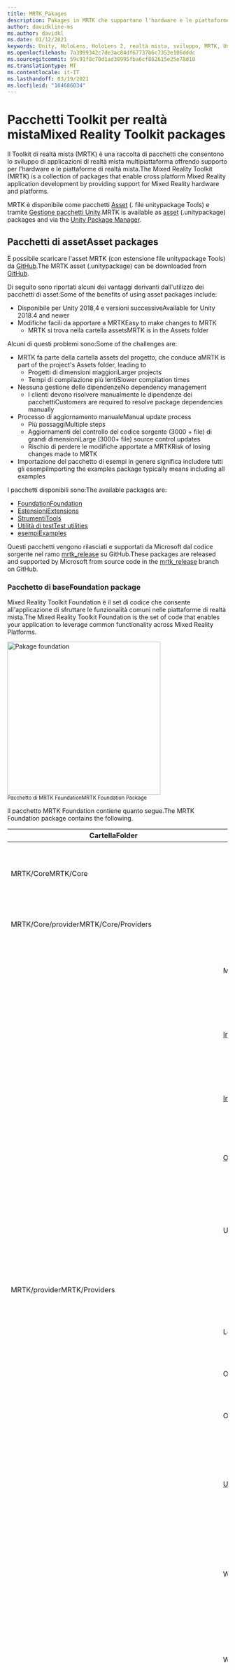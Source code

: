 ```yaml
---
title: MRTK_Pakages
description: Pakages in MRTK che supportano l'hardware e le piattaforme a realtà mista.
author: davidkline-ms
ms.author: davidkl
ms.date: 01/12/2021
keywords: Unity, HoloLens, HoloLens 2, realtà mista, sviluppo, MRTK, Unity pakage Manager,
ms.openlocfilehash: 7a3099342c7de3ac84df67737b6c7353e106dddc
ms.sourcegitcommit: 59c91f8c70d1ad30995fba6cf862615e25e78d10
ms.translationtype: MT
ms.contentlocale: it-IT
ms.lasthandoff: 03/19/2021
ms.locfileid: "104686034"
---
```

# <a name="mixed-reality-toolkit-packages"></a><span data-ttu-id="02d44-104">Pacchetti Toolkit per realtà mista</span><span class="sxs-lookup"><span data-stu-id="02d44-104">Mixed Reality Toolkit packages</span></span>

<span data-ttu-id="02d44-105">Il Toolkit di realtà mista (MRTK) è una raccolta di pacchetti che consentono lo sviluppo di applicazioni di realtà mista multipiattaforma offrendo supporto per l'hardware e le piattaforme di realtà mista.</span><span class="sxs-lookup"><span data-stu-id="02d44-105">The Mixed Reality Toolkit (MRTK) is a collection of packages that enable cross platform Mixed Reality application development by providing support for Mixed Reality hardware and platforms.</span></span>

<span data-ttu-id="02d44-106">MRTK è disponibile come pacchetti [Asset](#asset-packages) (. file unitypackage Tools) e tramite [Gestione pacchetti Unity](#unity-package-manager).</span><span class="sxs-lookup"><span data-stu-id="02d44-106">MRTK is available as [asset](#asset-packages) (.unitypackage) packages and via the [Unity Package Manager](#unity-package-manager).</span></span>

## <a name="asset-packages"></a><span data-ttu-id="02d44-107">Pacchetti di asset</span><span class="sxs-lookup"><span data-stu-id="02d44-107">Asset packages</span></span>

<span data-ttu-id="02d44-108">È possibile scaricare l'asset MRTK (con estensione file unitypackage Tools) da [GitHub](https://github.com/microsoft/MixedRealityToolkit-Unity/releases).</span><span class="sxs-lookup"><span data-stu-id="02d44-108">The MRTK asset (.unitypackage) can be downloaded from [GitHub](https://github.com/microsoft/MixedRealityToolkit-Unity/releases).</span></span>

<span data-ttu-id="02d44-109">Di seguito sono riportati alcuni dei vantaggi derivanti dall'utilizzo dei pacchetti di asset:</span><span class="sxs-lookup"><span data-stu-id="02d44-109">Some of the benefits of using asset packages include:</span></span>

- <span data-ttu-id="02d44-110">Disponibile per Unity 2018,4 e versioni successive</span><span class="sxs-lookup"><span data-stu-id="02d44-110">Available for Unity 2018.4 and newer</span></span>
- <span data-ttu-id="02d44-111">Modifiche facili da apportare a MRTK</span><span class="sxs-lookup"><span data-stu-id="02d44-111">Easy to make changes to MRTK</span></span>
  - <span data-ttu-id="02d44-112">MRTK si trova nella cartella assets</span><span class="sxs-lookup"><span data-stu-id="02d44-112">MRTK is in the Assets folder</span></span>

<span data-ttu-id="02d44-113">Alcuni di questi problemi sono:</span><span class="sxs-lookup"><span data-stu-id="02d44-113">Some of the challenges are:</span></span>

- <span data-ttu-id="02d44-114">MRTK fa parte della cartella assets del progetto, che conduce a</span><span class="sxs-lookup"><span data-stu-id="02d44-114">MRTK is part of the project's Assets folder, leading to</span></span>
  - <span data-ttu-id="02d44-115">Progetti di dimensioni maggiori</span><span class="sxs-lookup"><span data-stu-id="02d44-115">Larger projects</span></span>
  - <span data-ttu-id="02d44-116">Tempi di compilazione più lenti</span><span class="sxs-lookup"><span data-stu-id="02d44-116">Slower compilation times</span></span>
- <span data-ttu-id="02d44-117">Nessuna gestione delle dipendenze</span><span class="sxs-lookup"><span data-stu-id="02d44-117">No dependency management</span></span>
  - <span data-ttu-id="02d44-118">I clienti devono risolvere manualmente le dipendenze dei pacchetti</span><span class="sxs-lookup"><span data-stu-id="02d44-118">Customers are required to resolve package dependencies manually</span></span>
- <span data-ttu-id="02d44-119">Processo di aggiornamento manuale</span><span class="sxs-lookup"><span data-stu-id="02d44-119">Manual update process</span></span>
  - <span data-ttu-id="02d44-120">Più passaggi</span><span class="sxs-lookup"><span data-stu-id="02d44-120">Multiple steps</span></span>
  - <span data-ttu-id="02d44-121">Aggiornamenti del controllo del codice sorgente (3000 + file) di grandi dimensioni</span><span class="sxs-lookup"><span data-stu-id="02d44-121">Large (3000+ file) source control updates</span></span>
  - <span data-ttu-id="02d44-122">Rischio di perdere le modifiche apportate a MRTK</span><span class="sxs-lookup"><span data-stu-id="02d44-122">Risk of losing changes made to MRTK</span></span>
- <span data-ttu-id="02d44-123">Importazione del pacchetto di esempi in genere significa includere tutti gli esempi</span><span class="sxs-lookup"><span data-stu-id="02d44-123">Importing the examples package typically means including all examples</span></span>

<span data-ttu-id="02d44-124">I pacchetti disponibili sono:</span><span class="sxs-lookup"><span data-stu-id="02d44-124">The available packages are:</span></span>

- [<span data-ttu-id="02d44-125">Foundation</span><span class="sxs-lookup"><span data-stu-id="02d44-125">Foundation</span></span>](#foundation-package)
- [<span data-ttu-id="02d44-126">Estensioni</span><span class="sxs-lookup"><span data-stu-id="02d44-126">Extensions</span></span>](#extensions-package)
- [<span data-ttu-id="02d44-127">Strumenti</span><span class="sxs-lookup"><span data-stu-id="02d44-127">Tools</span></span>](#tools-package)
- [<span data-ttu-id="02d44-128">Utilità di test</span><span class="sxs-lookup"><span data-stu-id="02d44-128">Test utilities</span></span>](#test-utilities-package)
- [<span data-ttu-id="02d44-129">esempi</span><span class="sxs-lookup"><span data-stu-id="02d44-129">Examples</span></span>](#examples-package)

<span data-ttu-id="02d44-130">Questi pacchetti vengono rilasciati e supportati da Microsoft dal codice sorgente nel ramo [mrtk_release](https://github.com/Microsoft/MixedRealityToolkit-Unity/tree/mrtk_release) su GitHub.</span><span class="sxs-lookup"><span data-stu-id="02d44-130">These packages are released and supported by Microsoft from source code in the [mrtk_release](https://github.com/Microsoft/MixedRealityToolkit-Unity/tree/mrtk_release) branch on GitHub.</span></span>

### <a name="foundation-package"></a><span data-ttu-id="02d44-131">Pacchetto di base</span><span class="sxs-lookup"><span data-stu-id="02d44-131">Foundation package</span></span>

<span data-ttu-id="02d44-132">Mixed Reality Toolkit Foundation è il set di codice che consente all'applicazione di sfruttare le funzionalità comuni nelle piattaforme di realtà mista.</span><span class="sxs-lookup"><span data-stu-id="02d44-132">The Mixed Reality Toolkit Foundation is the set of code that enables your application to leverage common functionality across Mixed Reality Platforms.</span></span>

<img src="../features/images/input/MRTK_Package_Foundation.png" width="350px" alt="Pakage foundation" style="display:block;">  
<span data-ttu-id="02d44-133"><sup>Pacchetto di MRTK Foundation</sup></span><span class="sxs-lookup"><span data-stu-id="02d44-133"><sup>MRTK Foundation Package</sup></span></span>

<span data-ttu-id="02d44-134">Il pacchetto MRTK Foundation contiene quanto segue.</span><span class="sxs-lookup"><span data-stu-id="02d44-134">The MRTK Foundation package contains the following.</span></span>

| <span data-ttu-id="02d44-135">Cartella</span><span class="sxs-lookup"><span data-stu-id="02d44-135">Folder</span></span> | <span data-ttu-id="02d44-136">Componente</span><span class="sxs-lookup"><span data-stu-id="02d44-136">Component</span></span> | <span data-ttu-id="02d44-137">Descrizione</span><span class="sxs-lookup"><span data-stu-id="02d44-137">Description</span></span> |
| --- | --- | --- |
| <span data-ttu-id="02d44-138">MRTK/Core</span><span class="sxs-lookup"><span data-stu-id="02d44-138">MRTK/Core</span></span> | | <span data-ttu-id="02d44-139">Interfacce e definizioni di tipi, classi base e shader standard.</span><span class="sxs-lookup"><span data-stu-id="02d44-139">Interface and type definitions, base classes, standard shader.</span></span> |
| <span data-ttu-id="02d44-140">MRTK/Core/provider</span><span class="sxs-lookup"><span data-stu-id="02d44-140">MRTK/Core/Providers</span></span> | | <span data-ttu-id="02d44-141">Provider di dati indipendenti dalla piattaforma</span><span class="sxs-lookup"><span data-stu-id="02d44-141">Platform agnostic data providers</span></span> |
| | <span data-ttu-id="02d44-142">Mani</span><span class="sxs-lookup"><span data-stu-id="02d44-142">Hands</span></span> | <span data-ttu-id="02d44-143">Supporto della classe di base e servizi per il rilevamento manuale.</span><span class="sxs-lookup"><span data-stu-id="02d44-143">Base class support and services for hand tracking.</span></span> |
| | [<span data-ttu-id="02d44-144">InputAnimation</span><span class="sxs-lookup"><span data-stu-id="02d44-144">InputAnimation</span></span>](../features/input-simulation/input-animation-recording.md) | <span data-ttu-id="02d44-145">Supporto per la registrazione dei dati di rilevamento della mano e del movimento Head.</span><span class="sxs-lookup"><span data-stu-id="02d44-145">Support for recording head movement and hand tracking data.</span></span> |
| | [<span data-ttu-id="02d44-146">InputSimulation</span><span class="sxs-lookup"><span data-stu-id="02d44-146">InputSimulation</span></span>](../features/input-simulation/input-simulation-service.md) | <span data-ttu-id="02d44-147">Supporto per la simulazione in-editor di input mano e occhio.</span><span class="sxs-lookup"><span data-stu-id="02d44-147">Support for in-editor simulation of hand and eye input.</span></span> |
| | [<span data-ttu-id="02d44-148">ObjectMeshObserver</span><span class="sxs-lookup"><span data-stu-id="02d44-148">ObjectMeshObserver</span></span>](../features/spatial-awareness/spatial-object-mesh-observer.md) | <span data-ttu-id="02d44-149">Osservatore di consapevolezza spaziale che usa un modello 3D come dati.</span><span class="sxs-lookup"><span data-stu-id="02d44-149">Spatial awareness observer using a 3D model as the data.</span></span> |
| | <span data-ttu-id="02d44-150">UnityInput</span><span class="sxs-lookup"><span data-stu-id="02d44-150">UnityInput</span></span> | <span data-ttu-id="02d44-151">Dispositivi di input comuni (joystick, mouse e così via) implementati tramite l'API di input di Unity.</span><span class="sxs-lookup"><span data-stu-id="02d44-151">Common input devices (joystick, mouse, etc.) implemented via Unity's input API.</span></span> |
| <span data-ttu-id="02d44-152">MRTK/provider</span><span class="sxs-lookup"><span data-stu-id="02d44-152">MRTK/Providers</span></span> | | <span data-ttu-id="02d44-153">Provider di dati specifici della piattaforma</span><span class="sxs-lookup"><span data-stu-id="02d44-153">Platform specific data providers</span></span> |
| | <span data-ttu-id="02d44-154">LeapMotion</span><span class="sxs-lookup"><span data-stu-id="02d44-154">LeapMotion</span></span> | <span data-ttu-id="02d44-155">Supporto per UltraLeap Leap Motion controller.</span><span class="sxs-lookup"><span data-stu-id="02d44-155">Support for the UltraLeap Leap Motion controller.</span></span> |
| | <span data-ttu-id="02d44-156">OpenVR</span><span class="sxs-lookup"><span data-stu-id="02d44-156">OpenVR</span></span> | <span data-ttu-id="02d44-157">Supporto per i dispositivi OpenVR.</span><span class="sxs-lookup"><span data-stu-id="02d44-157">Support for OpenVR devices.</span></span> |
| | <span data-ttu-id="02d44-158">Oculus</span><span class="sxs-lookup"><span data-stu-id="02d44-158">Oculus</span></span> | <span data-ttu-id="02d44-159">Supporto per dispositivi Oculus, ad esempio la ricerca.</span><span class="sxs-lookup"><span data-stu-id="02d44-159">Support for Oculus devices, such as the Quest.</span></span> |
| | [<span data-ttu-id="02d44-160">Unity</span><span class="sxs-lookup"><span data-stu-id="02d44-160">UnityAR</span></span>](../features/camera-system/unity-ar-camera-settings.md) | <span data-ttu-id="02d44-161">Sperimentale Provider di impostazioni della fotocamera che consente l'uso di MRTK con i dispositivi mobili AR.</span><span class="sxs-lookup"><span data-stu-id="02d44-161">(Experimental) Camera settings provider enabling MRTK use with mobile AR devices.</span></span> |
| | <span data-ttu-id="02d44-162">WindowsMixedReality</span><span class="sxs-lookup"><span data-stu-id="02d44-162">WindowsMixedReality</span></span> | <span data-ttu-id="02d44-163">Supporto per i dispositivi di realtà mista di Windows, tra cui Microsoft HoloLens e gli auricolari immersivi.</span><span class="sxs-lookup"><span data-stu-id="02d44-163">Support for Windows Mixed Reality devices, including Microsoft HoloLens and immersive headsets.</span></span> |
| | <span data-ttu-id="02d44-164">Windows</span><span class="sxs-lookup"><span data-stu-id="02d44-164">Windows</span></span> | <span data-ttu-id="02d44-165">Supporto per le API specifiche di Microsoft Windows, ad esempio la voce e la dettatura.</span><span class="sxs-lookup"><span data-stu-id="02d44-165">Support for Microsoft Windows specific APIs, for example speech and dictation.</span></span> |
| | <span data-ttu-id="02d44-166">SDK XR</span><span class="sxs-lookup"><span data-stu-id="02d44-166">XR SDK</span></span> | <span data-ttu-id="02d44-167">Sperimentale Supporto per [il nuovo Framework XR di Unity](https://blogs.unity3d.com/2020/01/24/unity-xr-platform-updates/) in unity 2019,3 e versioni successive.</span><span class="sxs-lookup"><span data-stu-id="02d44-167">(Experimental) Support for [Unity's new XR framework](https://blogs.unity3d.com/2020/01/24/unity-xr-platform-updates/) in Unity 2019.3 and newer.</span></span> |
| <span data-ttu-id="02d44-168">MRTK/SDK</span><span class="sxs-lookup"><span data-stu-id="02d44-168">MRTK/SDK</span></span> | | |
| | <span data-ttu-id="02d44-169">Sperimentale</span><span class="sxs-lookup"><span data-stu-id="02d44-169">Experimental</span></span> | <span data-ttu-id="02d44-170">Funzionalità sperimentali, tra cui shader, controlli dell'interfaccia utente e singoli gestori di sistema.</span><span class="sxs-lookup"><span data-stu-id="02d44-170">Experimental features, including shaders, user interface controls and individual system managers.</span></span> |
| | <span data-ttu-id="02d44-171">Funzionalità</span><span class="sxs-lookup"><span data-stu-id="02d44-171">Features</span></span> | <span data-ttu-id="02d44-172">Funzionalità basata sul pacchetto di base.</span><span class="sxs-lookup"><span data-stu-id="02d44-172">Functionality that builds upon the Foundation package.</span></span> |
| | <span data-ttu-id="02d44-173">Profiles</span><span class="sxs-lookup"><span data-stu-id="02d44-173">Profiles</span></span> | <span data-ttu-id="02d44-174">Profili predefiniti per i sistemi e i servizi Microsoft Mixed Reality Toolkit.</span><span class="sxs-lookup"><span data-stu-id="02d44-174">Default profiles for the Microsoft Mixed Reality Toolkit systems and services.</span></span> |
| | <span data-ttu-id="02d44-175">StandardAssets</span><span class="sxs-lookup"><span data-stu-id="02d44-175">StandardAssets</span></span> | <span data-ttu-id="02d44-176">Asset comuni; modelli, trame, materiali e così via</span><span class="sxs-lookup"><span data-stu-id="02d44-176">Common assets; models, textures, materials, etc.</span></span> |
| <span data-ttu-id="02d44-177">MRTK/SceneSystemResources</span><span class="sxs-lookup"><span data-stu-id="02d44-177">MRTK/SceneSystemResources</span></span> | | <span data-ttu-id="02d44-178">Asset e risorse usati dal sistema di scena</span><span class="sxs-lookup"><span data-stu-id="02d44-178">Assets and resources used by the Scene System</span></span> |
| <span data-ttu-id="02d44-179">MRTK/servizi</span><span class="sxs-lookup"><span data-stu-id="02d44-179">MRTK/Services</span></span> | | |
| | [<span data-ttu-id="02d44-180">BoundarySystem</span><span class="sxs-lookup"><span data-stu-id="02d44-180">BoundarySystem</span></span>](../features/boundary/boundary-system-getting-started.md) | <span data-ttu-id="02d44-181">Sistema che implementa il supporto per i confini VR.</span><span class="sxs-lookup"><span data-stu-id="02d44-181">System implementing VR boundary support.</span></span> |
| | [<span data-ttu-id="02d44-182">CameraSystem</span><span class="sxs-lookup"><span data-stu-id="02d44-182">CameraSystem</span></span>](../features/camera-system/camera-system-overview.md) | <span data-ttu-id="02d44-183">Sistema che implementa la configurazione della fotocamera e la gestione.</span><span class="sxs-lookup"><span data-stu-id="02d44-183">System implementing camera configuration and management.</span></span> |
| | [<span data-ttu-id="02d44-184">DiagnosticsSystem</span><span class="sxs-lookup"><span data-stu-id="02d44-184">DiagnosticsSystem</span></span>](../features/diagnostics/diagnostics-system-getting-started.md) | <span data-ttu-id="02d44-185">Implementazione del sistema in Application Diagnostics, ad esempio un Profiler Visual.</span><span class="sxs-lookup"><span data-stu-id="02d44-185">System implementing in application diagnostics, for example a visual profiler.</span></span> |
| | [<span data-ttu-id="02d44-186">InputSystem</span><span class="sxs-lookup"><span data-stu-id="02d44-186">InputSystem</span></span>](../features/input/overview.md) | <span data-ttu-id="02d44-187">Sistema che fornisce supporto per l'accesso e la gestione dell'input dell'utente.</span><span class="sxs-lookup"><span data-stu-id="02d44-187">System providing support for accessing and handling user input.</span></span> |
| | [<span data-ttu-id="02d44-188">SceneSystem</span><span class="sxs-lookup"><span data-stu-id="02d44-188">SceneSystem</span></span>](../features/scene-system/scene-system-getting-started.md) | <span data-ttu-id="02d44-189">Sistema che fornisce supporto per le applicazioni multiscena.</span><span class="sxs-lookup"><span data-stu-id="02d44-189">System providing multi-scene application support.</span></span> |
| | [<span data-ttu-id="02d44-190">SpatialAwarenessSystem</span><span class="sxs-lookup"><span data-stu-id="02d44-190">SpatialAwarenessSystem</span></span>](../features/spatial-awareness/spatial-awareness-getting-started.md) | <span data-ttu-id="02d44-191">Sistema che fornisce supporto per la consapevolezza dell'ambiente dell'utente.</span><span class="sxs-lookup"><span data-stu-id="02d44-191">System providing support for awareness of the user's environment.</span></span> |
| | [<span data-ttu-id="02d44-192">TeleportSystem</span><span class="sxs-lookup"><span data-stu-id="02d44-192">TeleportSystem</span></span>](../features/teleport-system/teleport-system.md) | <span data-ttu-id="02d44-193">Sistema che fornisce il supporto per il Teleporting (spostandosi sull'esperienza nei salti).</span><span class="sxs-lookup"><span data-stu-id="02d44-193">System providing support for teleporting (moving about the experience in jumps).</span></span> |
| <span data-ttu-id="02d44-194">MRTK/StandardAssets</span><span class="sxs-lookup"><span data-stu-id="02d44-194">MRTK/StandardAssets</span></span> | | <span data-ttu-id="02d44-195">Shader standard MRTK, materiali di base e altre risorse standard per esperienze di realtà miste</span><span class="sxs-lookup"><span data-stu-id="02d44-195">MRTK Standard shader, basic materials and other standard assets for mixed reality experiences</span></span> |

### <a name="extensions-package"></a><span data-ttu-id="02d44-196">Pacchetto di estensioni</span><span class="sxs-lookup"><span data-stu-id="02d44-196">Extensions package</span></span>

<span data-ttu-id="02d44-197">Il pacchetto facoltativo Microsoft. MixedRealityToolkit. Unity. Extensions include servizi aggiuntivi che estendono le funzionalità di Microsoft Mixed Reality Toolkit.</span><span class="sxs-lookup"><span data-stu-id="02d44-197">The optional Microsoft.MixedRealityToolkit.Unity.Extensions package includes additional services that extend the functionality of the Microsoft Mixed Reality Toolkit.</span></span>

> [!NOTE]
> <span data-ttu-id="02d44-198">Il pacchetto Extensions richiede Microsoft. MixedRealityToolkit. Unity. Foundation.</span><span class="sxs-lookup"><span data-stu-id="02d44-198">The extensions package requires Microsoft.MixedRealityToolkit.Unity.Foundation.</span></span>

| <span data-ttu-id="02d44-199">Cartella</span><span class="sxs-lookup"><span data-stu-id="02d44-199">Folder</span></span> | <span data-ttu-id="02d44-200">Componente</span><span class="sxs-lookup"><span data-stu-id="02d44-200">Component</span></span> | <span data-ttu-id="02d44-201">Descrizione</span><span class="sxs-lookup"><span data-stu-id="02d44-201">Description</span></span> |
| --- | --- | --- |
| <span data-ttu-id="02d44-202">MRTK/estensioni</span><span class="sxs-lookup"><span data-stu-id="02d44-202">MRTK/Extensions</span></span> | |
| | [<span data-ttu-id="02d44-203">HandPhysicsService</span><span class="sxs-lookup"><span data-stu-id="02d44-203">HandPhysicsService</span></span>](../features/extensions/hand-physics-service.md) | <span data-ttu-id="02d44-204">Servizio che aggiunge il supporto per la fisica a mani articolate.</span><span class="sxs-lookup"><span data-stu-id="02d44-204">Service that adds physics support to articulated hands.</span></span> |
| | <span data-ttu-id="02d44-205">LostTrackingService</span><span class="sxs-lookup"><span data-stu-id="02d44-205">LostTrackingService</span></span> | <span data-ttu-id="02d44-206">Servizio che semplifica la gestione delle perdite di rilevamento nei dispositivi Microsoft HoloLens.</span><span class="sxs-lookup"><span data-stu-id="02d44-206">Service that simplifies handling of tracking loss on Microsoft HoloLens devices.</span></span> |
| | [<span data-ttu-id="02d44-207">SceneTransitionService</span><span class="sxs-lookup"><span data-stu-id="02d44-207">SceneTransitionService</span></span>](../features/extensions/scene-transition-service.md) | <span data-ttu-id="02d44-208">Servizio che semplifica l'aggiunta di transizioni di scene uniformi.</span><span class="sxs-lookup"><span data-stu-id="02d44-208">Service that simplifies adding smooth scene transitions.</span></span> |

### <a name="tools-package"></a><span data-ttu-id="02d44-209">Pacchetto strumenti</span><span class="sxs-lookup"><span data-stu-id="02d44-209">Tools package</span></span>

<span data-ttu-id="02d44-210">Il pacchetto facoltativo Microsoft. MixedRealityToolkit. Unity. Tools include strumenti utili che migliorano l'esperienza di sviluppo di realtà mista usando Microsoft Mixed Reality Toolkit.</span><span class="sxs-lookup"><span data-stu-id="02d44-210">The optional Microsoft.MixedRealityToolkit.Unity.Tools package includes helpful tools that enhance the mixed reality development experience using the Microsoft Mixed Reality Toolkit.</span></span>
<span data-ttu-id="02d44-211">Questi strumenti si trovano nel menu **utilità di reality Toolkit > Utilities** nell'editor di Unity.</span><span class="sxs-lookup"><span data-stu-id="02d44-211">These tools are located in the **Mixed Reality Toolkit > Utilities** menu in the Unity Editor.</span></span>

> [!NOTE]
> <span data-ttu-id="02d44-212">Il pacchetto di strumenti richiede Microsoft. MixedRealityToolkit. Unity. Foundation.</span><span class="sxs-lookup"><span data-stu-id="02d44-212">The tools package requires Microsoft.MixedRealityToolkit.Unity.Foundation.</span></span>

| <span data-ttu-id="02d44-213">Cartella</span><span class="sxs-lookup"><span data-stu-id="02d44-213">Folder</span></span> | <span data-ttu-id="02d44-214">Componente</span><span class="sxs-lookup"><span data-stu-id="02d44-214">Component</span></span> | <span data-ttu-id="02d44-215">Descrizione</span><span class="sxs-lookup"><span data-stu-id="02d44-215">Description</span></span> |
| --- | --- | --- |
| <span data-ttu-id="02d44-216">MRTK/strumenti</span><span class="sxs-lookup"><span data-stu-id="02d44-216">MRTK/Tools</span></span> | |
| | <span data-ttu-id="02d44-217">BuildWindow</span><span class="sxs-lookup"><span data-stu-id="02d44-217">BuildWindow</span></span> | <span data-ttu-id="02d44-218">Strumento che consente di semplificare il processo di compilazione e distribuzione di applicazioni UWP.</span><span class="sxs-lookup"><span data-stu-id="02d44-218">Tool that helps simplify the process of building and deploying UWP applications.</span></span> |
| | [<span data-ttu-id="02d44-219">DependencyWindow</span><span class="sxs-lookup"><span data-stu-id="02d44-219">DependencyWindow</span></span>](../features/tools/dependency-window.md) | <span data-ttu-id="02d44-220">Strumento che consente di creare un grafico delle dipendenze di asset in un progetto.</span><span class="sxs-lookup"><span data-stu-id="02d44-220">Tool that creates a dependency graph of assets in a project.</span></span> |
| | [<span data-ttu-id="02d44-221">ExtensionServiceCreator</span><span class="sxs-lookup"><span data-stu-id="02d44-221">ExtensionServiceCreator</span></span>](../features/tools/extension-service-creation-wizard.md) | <span data-ttu-id="02d44-222">Procedura guidata per semplificare la creazione di servizi di estensione.</span><span class="sxs-lookup"><span data-stu-id="02d44-222">Wizard to assist in creating extension services.</span></span> |
| | [<span data-ttu-id="02d44-223">MigrationWindow</span><span class="sxs-lookup"><span data-stu-id="02d44-223">MigrationWindow</span></span>](../features/tools/migration-window.md) | <span data-ttu-id="02d44-224">Strumento che facilita l'aggiornamento del codice che usa componenti MRTK deprecati.</span><span class="sxs-lookup"><span data-stu-id="02d44-224">Tool that assists in updating code that uses deprecated MRTK components.</span></span>  |
| | [<span data-ttu-id="02d44-225">OptimizeWindow</span><span class="sxs-lookup"><span data-stu-id="02d44-225">OptimizeWindow</span></span>](../features/tools/optimize-window.md) | <span data-ttu-id="02d44-226">Utilità che consente di automatizzare la configurazione di un progetto di realtà mista per ottenere prestazioni ottimali in Unity.</span><span class="sxs-lookup"><span data-stu-id="02d44-226">Utility to help automate configuring a mixed reality project for the best performance in Unity.</span></span> |
| | <span data-ttu-id="02d44-227">ReserializeAssetsUtility</span><span class="sxs-lookup"><span data-stu-id="02d44-227">ReserializeAssetsUtility</span></span> | <span data-ttu-id="02d44-228">Fornisce supporto per la riserializzazione di file Unity specifici.</span><span class="sxs-lookup"><span data-stu-id="02d44-228">Provides support for reserializing specific Unity files.</span></span> |
| | [<span data-ttu-id="02d44-229">RuntimeTools/strumenti/ControllerMappingTool</span><span class="sxs-lookup"><span data-stu-id="02d44-229">RuntimeTools/Tools/ControllerMappingTool</span></span>](../features/tools/controller-mapping-tool.md) | <span data-ttu-id="02d44-230">Utilità che consente agli sviluppatori di determinare rapidamente i mapping di Unity per i controller hardware.</span><span class="sxs-lookup"><span data-stu-id="02d44-230">Utility enabling developers to quickly determine Unity mappings for hardware controllers.</span></span> |
| | <span data-ttu-id="02d44-231">ScreenshotUtility</span><span class="sxs-lookup"><span data-stu-id="02d44-231">ScreenshotUtility</span></span> | <span data-ttu-id="02d44-232">Abilita l'acquisizione delle immagini dell'applicazione nell'editor di Unity.</span><span class="sxs-lookup"><span data-stu-id="02d44-232">Enables capturing application images in the Unity editor.</span></span> |
| | <span data-ttu-id="02d44-233">TextureCombinerWindow</span><span class="sxs-lookup"><span data-stu-id="02d44-233">TextureCombinerWindow</span></span> | <span data-ttu-id="02d44-234">Utilità per combinare trame grafiche.</span><span class="sxs-lookup"><span data-stu-id="02d44-234">Utility to combine graphics textures.</span></span> |
| | [<span data-ttu-id="02d44-235">Casella degli strumenti</span><span class="sxs-lookup"><span data-stu-id="02d44-235">Toolbox</span></span>](../features/ux-building-blocks/toolbox.md) | <span data-ttu-id="02d44-236">Interfaccia utente che semplifica l'individuazione e l'utilizzo dei componenti UX MRTK.</span><span class="sxs-lookup"><span data-stu-id="02d44-236">UI that makes it easy to discover and use MRTK UX components.</span></span> |

### <a name="test-utilities-package"></a><span data-ttu-id="02d44-237">Pacchetto di utilità di test</span><span class="sxs-lookup"><span data-stu-id="02d44-237">Test utilities package</span></span>

<span data-ttu-id="02d44-238">Il pacchetto Microsoft. MixedRealityToolkit. TestUtilities facoltativo è una raccolta di script helper che consentono agli sviluppatori di [creare facilmente test in modalità di riproduzione](../contributing/unit-tests.md#play-mode-tests).</span><span class="sxs-lookup"><span data-stu-id="02d44-238">The optional Microsoft.MixedRealityToolkit.TestUtilities package is a collection of helper scripts that enable developers to easily [create play mode tests](../contributing/unit-tests.md#play-mode-tests).</span></span> <span data-ttu-id="02d44-239">Queste utilità sono particolarmente utili per gli sviluppatori che creano componenti MRTK.</span><span class="sxs-lookup"><span data-stu-id="02d44-239">These utilities are especially useful for developers creating MRTK components.</span></span>

| <span data-ttu-id="02d44-240">Cartella</span><span class="sxs-lookup"><span data-stu-id="02d44-240">Folder</span></span> | <span data-ttu-id="02d44-241">Componente</span><span class="sxs-lookup"><span data-stu-id="02d44-241">Component</span></span> | <span data-ttu-id="02d44-242">Descrizione</span><span class="sxs-lookup"><span data-stu-id="02d44-242">Description</span></span> |
| --- | --- | --- |
| <span data-ttu-id="02d44-243">MRTK/test</span><span class="sxs-lookup"><span data-stu-id="02d44-243">MRTK/Tests</span></span> | |
| | <span data-ttu-id="02d44-244">TestUtilities</span><span class="sxs-lookup"><span data-stu-id="02d44-244">TestUtilities</span></span> | <span data-ttu-id="02d44-245">Metodi per semplificare la creazione di test in modalità di riproduzione, incluse le utilità di simulazione manuale.</span><span class="sxs-lookup"><span data-stu-id="02d44-245">Methods to simplify creation of play mode tests, including hand simulation utilities.</span></span> |

### <a name="examples-package"></a><span data-ttu-id="02d44-246">Pacchetto di esempi</span><span class="sxs-lookup"><span data-stu-id="02d44-246">Examples package</span></span>

<span data-ttu-id="02d44-247">Il pacchetto degli esempi contiene demo, script di esempio e scene di esempio che esercitano le funzionalità del pacchetto di base.</span><span class="sxs-lookup"><span data-stu-id="02d44-247">The examples package contains demos, sample scripts, and sample scenes that exercise functionality in the foundation package.</span></span> <span data-ttu-id="02d44-248">Questo pacchetto contiene la [scena HandInteractionExample](../features/example-scenes/hand-interaction-examples.md) (illustrata di seguito) che contiene oggetti di esempio che rispondono a diversi tipi di input della mano (articolati e non articolati).</span><span class="sxs-lookup"><span data-stu-id="02d44-248">This package contains the [HandInteractionExample scene](../features/example-scenes/hand-interaction-examples.md) (pictured below) which contains sample objects that respond to various types of hand input (articulated and non-articulated).</span></span>

![Scena HandInteractionExample](../features/images/MRTK_Examples.png)

<span data-ttu-id="02d44-250">Questo pacchetto contiene anche le demo di rilevamento degli occhi, [documentate qui](../features/eye-tracking/eye-tracking-examples-overview.md)</span><span class="sxs-lookup"><span data-stu-id="02d44-250">This package also contains eye tracking demos, which are [documented here](../features/eye-tracking/eye-tracking-examples-overview.md)</span></span>

<span data-ttu-id="02d44-251">Più in generale, tutte le nuove funzionalità di MRTK devono contenere un esempio corrispondente nel pacchetto degli esempi, approssimativamente seguendo la stessa struttura di cartelle e la stessa posizione.</span><span class="sxs-lookup"><span data-stu-id="02d44-251">More generally, any new feature in the MRTK should contain a corresponding example in the examples package, roughly following the same folder structure and location.</span></span>

> [!NOTE]
> <span data-ttu-id="02d44-252">Il pacchetto degli esempi richiede Microsoft. MixedRealityToolkit. Unity. Foundation.</span><span class="sxs-lookup"><span data-stu-id="02d44-252">The examples package requires Microsoft.MixedRealityToolkit.Unity.Foundation.</span></span>

| <span data-ttu-id="02d44-253">Cartella</span><span class="sxs-lookup"><span data-stu-id="02d44-253">Folder</span></span> | <span data-ttu-id="02d44-254">Componente</span><span class="sxs-lookup"><span data-stu-id="02d44-254">Component</span></span> | <span data-ttu-id="02d44-255">Descrizione</span><span class="sxs-lookup"><span data-stu-id="02d44-255">Description</span></span> |
| --- | --- | --- |
| <span data-ttu-id="02d44-256">MRTK/esempi</span><span class="sxs-lookup"><span data-stu-id="02d44-256">MRTK/Examples</span></span> | | |
| | <span data-ttu-id="02d44-257">Demo</span><span class="sxs-lookup"><span data-stu-id="02d44-257">Demos</span></span> | <span data-ttu-id="02d44-258">Scene semplici che illustrano una o due funzionalità correlate.</span><span class="sxs-lookup"><span data-stu-id="02d44-258">Simple scenes illustrating one or two related features.</span></span> |
| | <span data-ttu-id="02d44-259">Sperimentale</span><span class="sxs-lookup"><span data-stu-id="02d44-259">Experimental</span></span> | <span data-ttu-id="02d44-260">Scene demo che illustrano le funzionalità sperimentali.</span><span class="sxs-lookup"><span data-stu-id="02d44-260">Demo scenes illustrating experimental features.</span></span> |
| | <span data-ttu-id="02d44-261">StandardAssets</span><span class="sxs-lookup"><span data-stu-id="02d44-261">StandardAssets</span></span> | <span data-ttu-id="02d44-262">Risorse comuni condivise da più scene demo.</span><span class="sxs-lookup"><span data-stu-id="02d44-262">Common assets shared by multiple demo scenes.</span></span> |

## <a name="unity-package-manager"></a><span data-ttu-id="02d44-263">Gestione pacchetti Unity</span><span class="sxs-lookup"><span data-stu-id="02d44-263">Unity Package Manager</span></span>

<span data-ttu-id="02d44-264">Per le esperienze create usando Unity 2019,4 e versioni successive, MRTK è disponibile tramite [Gestione pacchetti Unity](https://docs.unity3d.com/Manual/Packages.html).</span><span class="sxs-lookup"><span data-stu-id="02d44-264">For experiences being created using Unity 2019.4 and newer, the MRTK is available via the [Unity Package Manager](https://docs.unity3d.com/Manual/Packages.html).</span></span>

<span data-ttu-id="02d44-265">Di seguito sono riportati alcuni dei vantaggi derivanti dall'utilizzo dei pacchetti di asset:</span><span class="sxs-lookup"><span data-stu-id="02d44-265">Some of the benefits of using asset packages include:</span></span>

- <span data-ttu-id="02d44-266">Progetti più piccoli</span><span class="sxs-lookup"><span data-stu-id="02d44-266">Smaller projects</span></span>
  - <span data-ttu-id="02d44-267">Soluzioni di Visual Studio più pulite</span><span class="sxs-lookup"><span data-stu-id="02d44-267">Cleaner Visual Studio solutions</span></span>
  - <span data-ttu-id="02d44-268">Un numero inferiore di file da archiviare (MRTK è un riferimento semplice nel `Packages/manifest.json` file)</span><span class="sxs-lookup"><span data-stu-id="02d44-268">Fewer files to check in (MRTK is a simple reference in the `Packages/manifest.json` file)</span></span>
- <span data-ttu-id="02d44-269">Compilazione più veloce</span><span class="sxs-lookup"><span data-stu-id="02d44-269">Faster compilation</span></span>
  - <span data-ttu-id="02d44-270">Unity non è necessario ricompilare MRTK durante la compilazione</span><span class="sxs-lookup"><span data-stu-id="02d44-270">Unity does not need to recompile MRTK during building</span></span>
- <span data-ttu-id="02d44-271">Risoluzione delle dipendenze</span><span class="sxs-lookup"><span data-stu-id="02d44-271">Dependency resolution</span></span>
  - <span data-ttu-id="02d44-272">I pacchetti MRTK richiesti vengono installati automaticamente quando si specificano i pacchetti con dipendenze</span><span class="sxs-lookup"><span data-stu-id="02d44-272">Required MRTK packages are automatically installed when specifying packages with dependencies</span></span>
- <span data-ttu-id="02d44-273">Facile aggiornamento alle nuove versioni di MRTK</span><span class="sxs-lookup"><span data-stu-id="02d44-273">Easy update to new MRTK versions</span></span>
  - <span data-ttu-id="02d44-274">Modificare la versione nel `Packages/manifest.json` file</span><span class="sxs-lookup"><span data-stu-id="02d44-274">Change the version in the `Packages/manifest.json` file</span></span>

<span data-ttu-id="02d44-275">Alcuni di questi problemi sono:</span><span class="sxs-lookup"><span data-stu-id="02d44-275">Some of the challenges are:</span></span>

- <span data-ttu-id="02d44-276">MRTK non è modificabile</span><span class="sxs-lookup"><span data-stu-id="02d44-276">MRTK is immutable</span></span>
  - <span data-ttu-id="02d44-277">Non è possibile apportare modifiche senza che vengano rimosse durante la risoluzione del pacchetto</span><span class="sxs-lookup"><span data-stu-id="02d44-277">Cannot make changes without them being removed during package resolution</span></span>
- <span data-ttu-id="02d44-278">MRTK non supporta i pacchetti UPM con Unity 2018,4</span><span class="sxs-lookup"><span data-stu-id="02d44-278">MRTK does not support UPM packages with Unity 2018.4</span></span>

### <a name="foundation-package"></a><span data-ttu-id="02d44-279">Pacchetto di base</span><span class="sxs-lookup"><span data-stu-id="02d44-279">Foundation package</span></span>

<span data-ttu-id="02d44-280">Il pacchetto di base ( `com.microsoft.mixedreality.toolkit.foundation` ) costituisce la base del Toolkit di realtà mista.</span><span class="sxs-lookup"><span data-stu-id="02d44-280">The foundation package (`com.microsoft.mixedreality.toolkit.foundation`) forms the basis of the Mixed Reality Toolkit.</span></span>

| <span data-ttu-id="02d44-281">Cartella</span><span class="sxs-lookup"><span data-stu-id="02d44-281">Folder</span></span> | <span data-ttu-id="02d44-282">Componente</span><span class="sxs-lookup"><span data-stu-id="02d44-282">Component</span></span> | <span data-ttu-id="02d44-283">Descrizione</span><span class="sxs-lookup"><span data-stu-id="02d44-283">Description</span></span> |
| --- | --- | --- |
| <span data-ttu-id="02d44-284">MRTK/Core</span><span class="sxs-lookup"><span data-stu-id="02d44-284">MRTK/Core</span></span> | | <span data-ttu-id="02d44-285">Interfacce e definizioni di tipi, classi base e shader standard.</span><span class="sxs-lookup"><span data-stu-id="02d44-285">Interface and type definitions, base classes, standard shader.</span></span> |
| <span data-ttu-id="02d44-286">MRTK/Core/provider</span><span class="sxs-lookup"><span data-stu-id="02d44-286">MRTK/Core/Providers</span></span> | | <span data-ttu-id="02d44-287">Provider di dati indipendenti dalla piattaforma</span><span class="sxs-lookup"><span data-stu-id="02d44-287">Platform agnostic data providers</span></span> |
| | <span data-ttu-id="02d44-288">Mani</span><span class="sxs-lookup"><span data-stu-id="02d44-288">Hands</span></span> | <span data-ttu-id="02d44-289">Supporto della classe di base e servizi per il rilevamento manuale.</span><span class="sxs-lookup"><span data-stu-id="02d44-289">Base class support and services for hand tracking.</span></span> |
| | [<span data-ttu-id="02d44-290">InputAnimation</span><span class="sxs-lookup"><span data-stu-id="02d44-290">InputAnimation</span></span>](../features/input-simulation/input-animation-recording.md) | <span data-ttu-id="02d44-291">Supporto per la registrazione dei dati di rilevamento della mano e del movimento Head.</span><span class="sxs-lookup"><span data-stu-id="02d44-291">Support for recording head movement and hand tracking data.</span></span> |
| | [<span data-ttu-id="02d44-292">InputSimulation</span><span class="sxs-lookup"><span data-stu-id="02d44-292">InputSimulation</span></span>](../features/input-simulation/input-simulation-service.md) | <span data-ttu-id="02d44-293">Supporto per la simulazione in-editor di input mano e occhio.</span><span class="sxs-lookup"><span data-stu-id="02d44-293">Support for in-editor simulation of hand and eye input.</span></span> |
| | [<span data-ttu-id="02d44-294">ObjectMeshObserver</span><span class="sxs-lookup"><span data-stu-id="02d44-294">ObjectMeshObserver</span></span>](../features/spatial-awareness/spatial-object-mesh-observer.md) | <span data-ttu-id="02d44-295">Osservatore di consapevolezza spaziale che usa un modello 3D come dati.</span><span class="sxs-lookup"><span data-stu-id="02d44-295">Spatial awareness observer using a 3D model as the data.</span></span> |
| | <span data-ttu-id="02d44-296">UnityInput</span><span class="sxs-lookup"><span data-stu-id="02d44-296">UnityInput</span></span> | <span data-ttu-id="02d44-297">Dispositivi di input comuni (joystick, mouse e così via) implementati tramite l'API di input di Unity.</span><span class="sxs-lookup"><span data-stu-id="02d44-297">Common input devices (joystick, mouse, etc.) implemented via Unity's input API.</span></span> |
| <span data-ttu-id="02d44-298">MRTK/provider</span><span class="sxs-lookup"><span data-stu-id="02d44-298">MRTK/Providers</span></span> | | <span data-ttu-id="02d44-299">Provider di dati specifici della piattaforma</span><span class="sxs-lookup"><span data-stu-id="02d44-299">Platform specific data providers</span></span> |
| | <span data-ttu-id="02d44-300">LeapMotion</span><span class="sxs-lookup"><span data-stu-id="02d44-300">LeapMotion</span></span> | <span data-ttu-id="02d44-301">Supporto per UltraLeap Leap Motion controller.</span><span class="sxs-lookup"><span data-stu-id="02d44-301">Support for the UltraLeap Leap Motion controller.</span></span> |
| | <span data-ttu-id="02d44-302">OpenVR</span><span class="sxs-lookup"><span data-stu-id="02d44-302">OpenVR</span></span> | <span data-ttu-id="02d44-303">Supporto per i dispositivi OpenVR.</span><span class="sxs-lookup"><span data-stu-id="02d44-303">Support for OpenVR devices.</span></span> |
| | <span data-ttu-id="02d44-304">Oculus</span><span class="sxs-lookup"><span data-stu-id="02d44-304">Oculus</span></span> | <span data-ttu-id="02d44-305">Supporto per dispositivi Oculus, ad esempio la ricerca.</span><span class="sxs-lookup"><span data-stu-id="02d44-305">Support for Oculus devices, such as the Quest.</span></span> |
| | [<span data-ttu-id="02d44-306">Unity</span><span class="sxs-lookup"><span data-stu-id="02d44-306">UnityAR</span></span>](../features/camera-system/unity-ar-camera-settings.md) | <span data-ttu-id="02d44-307">Sperimentale Provider di impostazioni della fotocamera che consente l'uso di MRTK con i dispositivi mobili AR.</span><span class="sxs-lookup"><span data-stu-id="02d44-307">(Experimental) Camera settings provider enabling MRTK use with mobile AR devices.</span></span> |
| | <span data-ttu-id="02d44-308">WindowsMixedReality</span><span class="sxs-lookup"><span data-stu-id="02d44-308">WindowsMixedReality</span></span> | <span data-ttu-id="02d44-309">Supporto per i dispositivi di realtà mista di Windows, tra cui Microsoft HoloLens e gli auricolari immersivi.</span><span class="sxs-lookup"><span data-stu-id="02d44-309">Support for Windows Mixed Reality devices, including Microsoft HoloLens and immersive headsets.</span></span> |
| | <span data-ttu-id="02d44-310">Windows</span><span class="sxs-lookup"><span data-stu-id="02d44-310">Windows</span></span> | <span data-ttu-id="02d44-311">Supporto per le API specifiche di Microsoft Windows, ad esempio la voce e la dettatura.</span><span class="sxs-lookup"><span data-stu-id="02d44-311">Support for Microsoft Windows specific APIs, for example speech and dictation.</span></span> |
| | <span data-ttu-id="02d44-312">SDK XR</span><span class="sxs-lookup"><span data-stu-id="02d44-312">XR SDK</span></span> | <span data-ttu-id="02d44-313">Sperimentale Supporto per [il nuovo Framework XR di Unity](https://blogs.unity3d.com/2020/01/24/unity-xr-platform-updates/) in unity 2019,3 e versioni successive.</span><span class="sxs-lookup"><span data-stu-id="02d44-313">(Experimental) Support for [Unity's new XR framework](https://blogs.unity3d.com/2020/01/24/unity-xr-platform-updates/) in Unity 2019.3 and newer.</span></span> |
| <span data-ttu-id="02d44-314">MRTK/SDK</span><span class="sxs-lookup"><span data-stu-id="02d44-314">MRTK/SDK</span></span> | | |
| | <span data-ttu-id="02d44-315">Sperimentale</span><span class="sxs-lookup"><span data-stu-id="02d44-315">Experimental</span></span> | <span data-ttu-id="02d44-316">Funzionalità sperimentali, tra cui shader, controlli dell'interfaccia utente e singoli gestori di sistema.</span><span class="sxs-lookup"><span data-stu-id="02d44-316">Experimental features, including shaders, user interface controls and individual system managers.</span></span> |
| | <span data-ttu-id="02d44-317">Funzionalità</span><span class="sxs-lookup"><span data-stu-id="02d44-317">Features</span></span> | <span data-ttu-id="02d44-318">Funzionalità basata sul pacchetto di base.</span><span class="sxs-lookup"><span data-stu-id="02d44-318">Functionality that builds upon the Foundation package.</span></span> |
| | <span data-ttu-id="02d44-319">Profiles</span><span class="sxs-lookup"><span data-stu-id="02d44-319">Profiles</span></span> | <span data-ttu-id="02d44-320">Profili predefiniti per i sistemi e i servizi Microsoft Mixed Reality Toolkit.</span><span class="sxs-lookup"><span data-stu-id="02d44-320">Default profiles for the Microsoft Mixed Reality Toolkit systems and services.</span></span> |
| | <span data-ttu-id="02d44-321">StandardAssets</span><span class="sxs-lookup"><span data-stu-id="02d44-321">StandardAssets</span></span> | <span data-ttu-id="02d44-322">Asset comuni; modelli, trame, materiali e così via</span><span class="sxs-lookup"><span data-stu-id="02d44-322">Common assets; models, textures, materials, etc.</span></span> |
| <span data-ttu-id="02d44-323">MRTK/servizi</span><span class="sxs-lookup"><span data-stu-id="02d44-323">MRTK/Services</span></span> | | |
| | [<span data-ttu-id="02d44-324">BoundarySystem</span><span class="sxs-lookup"><span data-stu-id="02d44-324">BoundarySystem</span></span>](../features/boundary/boundary-system-getting-started.md) | <span data-ttu-id="02d44-325">Sistema che implementa il supporto per i confini VR.</span><span class="sxs-lookup"><span data-stu-id="02d44-325">System implementing VR boundary support.</span></span> |
| | [<span data-ttu-id="02d44-326">CameraSystem</span><span class="sxs-lookup"><span data-stu-id="02d44-326">CameraSystem</span></span>](../features/camera-system/camera-system-overview.md) | <span data-ttu-id="02d44-327">Sistema che implementa la configurazione della fotocamera e la gestione.</span><span class="sxs-lookup"><span data-stu-id="02d44-327">System implementing camera configuration and management.</span></span> |
| | [<span data-ttu-id="02d44-328">DiagnosticsSystem</span><span class="sxs-lookup"><span data-stu-id="02d44-328">DiagnosticsSystem</span></span>](../features/diagnostics/diagnostics-system-getting-started.md) | <span data-ttu-id="02d44-329">Implementazione del sistema in Application Diagnostics, ad esempio un Profiler Visual.</span><span class="sxs-lookup"><span data-stu-id="02d44-329">System implementing in application diagnostics, for example a visual profiler.</span></span> |
| | [<span data-ttu-id="02d44-330">InputSystem</span><span class="sxs-lookup"><span data-stu-id="02d44-330">InputSystem</span></span>](../features/input/overview.md) | <span data-ttu-id="02d44-331">Sistema che fornisce supporto per l'accesso e la gestione dell'input dell'utente.</span><span class="sxs-lookup"><span data-stu-id="02d44-331">System providing support for accessing and handling user input.</span></span> |
| | [<span data-ttu-id="02d44-332">SceneSystem</span><span class="sxs-lookup"><span data-stu-id="02d44-332">SceneSystem</span></span>](../features/scene-system/scene-system-getting-started.md) | <span data-ttu-id="02d44-333">Sistema che fornisce supporto per le applicazioni multiscena.</span><span class="sxs-lookup"><span data-stu-id="02d44-333">System providing multi-scene application support.</span></span> |
| | [<span data-ttu-id="02d44-334">SpatialAwarenessSystem</span><span class="sxs-lookup"><span data-stu-id="02d44-334">SpatialAwarenessSystem</span></span>](../features/spatial-awareness/spatial-awareness-getting-started.md) | <span data-ttu-id="02d44-335">Sistema che fornisce supporto per la consapevolezza dell'ambiente dell'utente.</span><span class="sxs-lookup"><span data-stu-id="02d44-335">System providing support for awareness of the user's environment.</span></span> |
| | [<span data-ttu-id="02d44-336">TeleportSystem</span><span class="sxs-lookup"><span data-stu-id="02d44-336">TeleportSystem</span></span>](../features/teleport-system/teleport-system.md) | <span data-ttu-id="02d44-337">Sistema che fornisce il supporto per il Teleporting (spostandosi sull'esperienza nei salti).</span><span class="sxs-lookup"><span data-stu-id="02d44-337">System providing support for teleporting (moving about the experience in jumps).</span></span> |

<span data-ttu-id="02d44-338">Dipendenze:</span><span class="sxs-lookup"><span data-stu-id="02d44-338">Dependencies:</span></span>

- <span data-ttu-id="02d44-339">Asset standard ( `com.microsoft.mixedreality.toolkit.standardassets` )</span><span class="sxs-lookup"><span data-stu-id="02d44-339">Standard Assets (`com.microsoft.mixedreality.toolkit.standardassets`)</span></span>

### <a name="standard-assets"></a><span data-ttu-id="02d44-340">Asset standard</span><span class="sxs-lookup"><span data-stu-id="02d44-340">Standard Assets</span></span>

<span data-ttu-id="02d44-341">Il pacchetto di asset standard ( `com.microsoft.mixedreality.toolkit.standardassets)` è una raccolta di componenti consigliati per tutte le esperienze di realtà miste, tra cui:</span><span class="sxs-lookup"><span data-stu-id="02d44-341">The standard assets package (`com.microsoft.mixedreality.toolkit.standardassets)` is a collection of components that are recommended for all mixed reality experiences, including:</span></span>

- <span data-ttu-id="02d44-342">Shader standard MRTK</span><span class="sxs-lookup"><span data-stu-id="02d44-342">MRTK Standard shader</span></span>
- <span data-ttu-id="02d44-343">Materiali di base con lo shader standard MRTK</span><span class="sxs-lookup"><span data-stu-id="02d44-343">Basic materials using the MRTK Standard shader</span></span>
- <span data-ttu-id="02d44-344">File audio</span><span class="sxs-lookup"><span data-stu-id="02d44-344">Audio files</span></span>
- <span data-ttu-id="02d44-345">Tipi di carattere</span><span class="sxs-lookup"><span data-stu-id="02d44-345">Fonts</span></span>
- <span data-ttu-id="02d44-346">Trame</span><span class="sxs-lookup"><span data-stu-id="02d44-346">Textures</span></span>
- <span data-ttu-id="02d44-347">Icone</span><span class="sxs-lookup"><span data-stu-id="02d44-347">Icons</span></span>

> [!Note]
> <span data-ttu-id="02d44-348">Per evitare modifiche di rilievo basate sulle definizioni degli assembly, gli script usati per controllare alcune funzionalità dello shader standard MRTK non sono inclusi nel pacchetto di asset standard.</span><span class="sxs-lookup"><span data-stu-id="02d44-348">To avoid breaking changes based on assembly definitions, the scripts used to control some features of the MRTK Standard shader are not included in the standard assets package.</span></span> <span data-ttu-id="02d44-349">Questi script sono disponibili nel pacchetto di base nella `MRTK/Core/Utilities/StandardShader` cartella.</span><span class="sxs-lookup"><span data-stu-id="02d44-349">These scripts can be found in the foundation package in the `MRTK/Core/Utilities/StandardShader` folder.</span></span>

<span data-ttu-id="02d44-350">Dipendenze: nessuna</span><span class="sxs-lookup"><span data-stu-id="02d44-350">Dependencies: none</span></span>

### <a name="extension-packages"></a><span data-ttu-id="02d44-351">Pacchetti di estensione</span><span class="sxs-lookup"><span data-stu-id="02d44-351">Extension packages</span></span>

<span data-ttu-id="02d44-352">Il pacchetto facoltativo Extensions ( `com.microsoft.mixedreality.toolkit.extensions)` contiene componenti aggiuntivi che espandono la funzionalità del MRTK di.</span><span class="sxs-lookup"><span data-stu-id="02d44-352">The optional extensions package (`com.microsoft.mixedreality.toolkit.extensions)` contains additional components that expand the functionality of the MRTK.</span></span>

| <span data-ttu-id="02d44-353">Cartella</span><span class="sxs-lookup"><span data-stu-id="02d44-353">Folder</span></span> | <span data-ttu-id="02d44-354">Componente</span><span class="sxs-lookup"><span data-stu-id="02d44-354">Component</span></span> | <span data-ttu-id="02d44-355">Descrizione</span><span class="sxs-lookup"><span data-stu-id="02d44-355">Description</span></span> |
| --- | --- | --- |
| <span data-ttu-id="02d44-356">MRTK/estensioni</span><span class="sxs-lookup"><span data-stu-id="02d44-356">MRTK/Extensions</span></span> | |
| | [<span data-ttu-id="02d44-357">HandPhysicsService</span><span class="sxs-lookup"><span data-stu-id="02d44-357">HandPhysicsService</span></span>](../features/extensions/hand-physics-service.md) | <span data-ttu-id="02d44-358">Servizio che aggiunge il supporto per la fisica a mani articolate.</span><span class="sxs-lookup"><span data-stu-id="02d44-358">Service that adds physics support to articulated hands.</span></span> |
| | <span data-ttu-id="02d44-359">LostTrackingService</span><span class="sxs-lookup"><span data-stu-id="02d44-359">LostTrackingService</span></span> | <span data-ttu-id="02d44-360">Servizio che semplifica la gestione delle perdite di rilevamento nei dispositivi Microsoft HoloLens.</span><span class="sxs-lookup"><span data-stu-id="02d44-360">Service that simplifies handing of tracking loss on Microsoft HoloLens devices.</span></span> |
| | [<span data-ttu-id="02d44-361">SceneTransitionService</span><span class="sxs-lookup"><span data-stu-id="02d44-361">SceneTransitionService</span></span>](../features/extensions/scene-transition-service.md) | <span data-ttu-id="02d44-362">Servizio che semplifica l'aggiunta di transizioni di scene uniformi.</span><span class="sxs-lookup"><span data-stu-id="02d44-362">Service that simplifies adding smooth scene transitions.</span></span> |
| | <span data-ttu-id="02d44-363">Esempi ~</span><span class="sxs-lookup"><span data-stu-id="02d44-363">Samples~</span></span> | <span data-ttu-id="02d44-364">Una cartella nascosta (nell'editor di Unity) che contiene le scene di esempio e gli asset.</span><span class="sxs-lookup"><span data-stu-id="02d44-364">A hidden (in the Unity Editor) folder that contains the sample scenes and assets.</span></span> |

<span data-ttu-id="02d44-365">Per altri dettagli sul processo di uso dei pacchetti che contengono progetti di esempio, vedere l'articolo relativo al [Toolkit di realtà mista e a gestione pacchetti Unity](../configuration/usingupm.md#using-mixed-reality-toolkit-examples) .</span><span class="sxs-lookup"><span data-stu-id="02d44-365">More details on the process of using packages containing example projects can be found in the [Mixed Reality Toolkit and Unity Package Manager](../configuration/usingupm.md#using-mixed-reality-toolkit-examples) article.</span></span>

<span data-ttu-id="02d44-366">Dipendenze:</span><span class="sxs-lookup"><span data-stu-id="02d44-366">Dependencies:</span></span>

- <span data-ttu-id="02d44-367">Fondamenta ( `com.microsoft.mixedreality.toolkit.foundation` )</span><span class="sxs-lookup"><span data-stu-id="02d44-367">Foundation (`com.microsoft.mixedreality.toolkit.foundation`)</span></span>

### <a name="tools-package"></a><span data-ttu-id="02d44-368">Pacchetto strumenti</span><span class="sxs-lookup"><span data-stu-id="02d44-368">Tools package</span></span>

<span data-ttu-id="02d44-369">Il pacchetto di strumenti facoltativo ( `com.microsoft.mixedreality.toolkit.tools)` contiene strumenti utili per la creazione di esperienze di realtà miste.</span><span class="sxs-lookup"><span data-stu-id="02d44-369">The optional tools package (`com.microsoft.mixedreality.toolkit.tools)` contains tools that are useful for creating mixed reality experiences.</span></span> <span data-ttu-id="02d44-370">In generale, questi strumenti sono componenti dell'editor e il codice non viene fornito come parte di un'applicazione.</span><span class="sxs-lookup"><span data-stu-id="02d44-370">In general, these tools are editor components and their code does not ship as part of an application.</span></span>

| <span data-ttu-id="02d44-371">Cartella</span><span class="sxs-lookup"><span data-stu-id="02d44-371">Folder</span></span> | <span data-ttu-id="02d44-372">Componente</span><span class="sxs-lookup"><span data-stu-id="02d44-372">Component</span></span> | <span data-ttu-id="02d44-373">Descrizione</span><span class="sxs-lookup"><span data-stu-id="02d44-373">Description</span></span> |
| --- | --- | --- |
| <span data-ttu-id="02d44-374">MRTK/strumenti</span><span class="sxs-lookup"><span data-stu-id="02d44-374">MRTK/Tools</span></span> | |
| | <span data-ttu-id="02d44-375">BuildWindow</span><span class="sxs-lookup"><span data-stu-id="02d44-375">BuildWindow</span></span> | <span data-ttu-id="02d44-376">Strumento che consente di semplificare il processo di compilazione e distribuzione di applicazioni UWP.</span><span class="sxs-lookup"><span data-stu-id="02d44-376">Tool that helps simplify the process of building and deploying UWP applications.</span></span> |
| | [<span data-ttu-id="02d44-377">DependencyWindow</span><span class="sxs-lookup"><span data-stu-id="02d44-377">DependencyWindow</span></span>](../features/tools/dependency-window.md) | <span data-ttu-id="02d44-378">Strumento che consente di creare un grafico delle dipendenze di asset in un progetto.</span><span class="sxs-lookup"><span data-stu-id="02d44-378">Tool that creates a dependency graph of assets in a project.</span></span> |
| | [<span data-ttu-id="02d44-379">ExtensionServiceCreator</span><span class="sxs-lookup"><span data-stu-id="02d44-379">ExtensionServiceCreator</span></span>](../features/tools/extension-service-creation-wizard.md) | <span data-ttu-id="02d44-380">Procedura guidata per semplificare la creazione di servizi di estensione.</span><span class="sxs-lookup"><span data-stu-id="02d44-380">Wizard to assist in creating extension services.</span></span> |
| | [<span data-ttu-id="02d44-381">MigrationWindow</span><span class="sxs-lookup"><span data-stu-id="02d44-381">MigrationWindow</span></span>](../features/tools/migration-window.md) | <span data-ttu-id="02d44-382">Strumento che facilita l'aggiornamento del codice che usa componenti MRTK deprecati.</span><span class="sxs-lookup"><span data-stu-id="02d44-382">Tool that assists in updating code that uses deprecated MRTK components.</span></span>  |
| | [<span data-ttu-id="02d44-383">OptimizeWindow</span><span class="sxs-lookup"><span data-stu-id="02d44-383">OptimizeWindow</span></span>](../features/tools/optimize-window.md) | <span data-ttu-id="02d44-384">Utilità che consente di automatizzare la configurazione di un progetto di realtà mista per ottenere prestazioni ottimali in Unity.</span><span class="sxs-lookup"><span data-stu-id="02d44-384">Utility to help automate configuring a mixed reality project for the best performance in Unity.</span></span> |
| | <span data-ttu-id="02d44-385">ReserializeAssetsUtility</span><span class="sxs-lookup"><span data-stu-id="02d44-385">ReserializeAssetsUtility</span></span> | <span data-ttu-id="02d44-386">Fornisce supporto per la riserializzazione di file Unity specifici.</span><span class="sxs-lookup"><span data-stu-id="02d44-386">Provides support for reserializing specific Unity files.</span></span> |
| | [<span data-ttu-id="02d44-387">RuntimeTools/strumenti/ControllerMappingTool</span><span class="sxs-lookup"><span data-stu-id="02d44-387">RuntimeTools/Tools/ControllerMappingTool</span></span>](../features/tools/controller-mapping-tool.md) | <span data-ttu-id="02d44-388">Utilità che consente agli sviluppatori di determinare rapidamente i mapping di Unity per i controller hardware.</span><span class="sxs-lookup"><span data-stu-id="02d44-388">Utility enabling developers to quickly determine Unity mappings for hardware controllers.</span></span> |
| | <span data-ttu-id="02d44-389">ScreenshotUtility</span><span class="sxs-lookup"><span data-stu-id="02d44-389">ScreenshotUtility</span></span> | <span data-ttu-id="02d44-390">Abilita l'acquisizione delle immagini dell'applicazione nell'editor di Unity.</span><span class="sxs-lookup"><span data-stu-id="02d44-390">Enables capturing application images in the Unity editor.</span></span> |
| | <span data-ttu-id="02d44-391">TextureCombinerWindow</span><span class="sxs-lookup"><span data-stu-id="02d44-391">TextureCombinerWindow</span></span> | <span data-ttu-id="02d44-392">Utilità per combinare trame grafiche.</span><span class="sxs-lookup"><span data-stu-id="02d44-392">Utility to combine graphics textures.</span></span> |
| | [<span data-ttu-id="02d44-393">Casella degli strumenti</span><span class="sxs-lookup"><span data-stu-id="02d44-393">Toolbox</span></span>](../features/ux-building-blocks/toolbox.md) | <span data-ttu-id="02d44-394">Interfaccia utente che semplifica l'individuazione e l'utilizzo dei componenti UX MRTK.</span><span class="sxs-lookup"><span data-stu-id="02d44-394">UI that makes it easy to discover and use MRTK UX components.</span></span> |

<span data-ttu-id="02d44-395">Dipendenze:</span><span class="sxs-lookup"><span data-stu-id="02d44-395">Dependencies:</span></span>

- <span data-ttu-id="02d44-396">Fondamenta ( `com.microsoft.mixedreality.toolkit.foundation` )</span><span class="sxs-lookup"><span data-stu-id="02d44-396">Foundation (`com.microsoft.mixedreality.toolkit.foundation`)</span></span>

### <a name="test-utilities-package"></a><span data-ttu-id="02d44-397">Pacchetto di utilità di test</span><span class="sxs-lookup"><span data-stu-id="02d44-397">Test utilities package</span></span>

<span data-ttu-id="02d44-398">Il pacchetto di utilità di test facoltativo ( `com.microsoft.mixedreality.toolkit.testutilities` ) contiene una raccolta di script helper che consentono agli sviluppatori di creare facilmente test in modalità di riproduzione.</span><span class="sxs-lookup"><span data-stu-id="02d44-398">The optional test utilities package (`com.microsoft.mixedreality.toolkit.testutilities`) contains a collection of helper scripts that enable developers to easily create play mode tests.</span></span> <span data-ttu-id="02d44-399">Queste utilità sono particolarmente utili per gli sviluppatori che creano componenti MRTK.</span><span class="sxs-lookup"><span data-stu-id="02d44-399">These utilities are especially useful for developers creating MRTK components.</span></span>

| <span data-ttu-id="02d44-400">Cartella</span><span class="sxs-lookup"><span data-stu-id="02d44-400">Folder</span></span> | <span data-ttu-id="02d44-401">Componente</span><span class="sxs-lookup"><span data-stu-id="02d44-401">Component</span></span> | <span data-ttu-id="02d44-402">Descrizione</span><span class="sxs-lookup"><span data-stu-id="02d44-402">Description</span></span> |
| --- | --- | --- |
| <span data-ttu-id="02d44-403">MRTK/test</span><span class="sxs-lookup"><span data-stu-id="02d44-403">MRTK/Tests</span></span> | |
| | <span data-ttu-id="02d44-404">TestUtilities</span><span class="sxs-lookup"><span data-stu-id="02d44-404">TestUtilities</span></span> | <span data-ttu-id="02d44-405">Metodi per semplificare la creazione di test in modalità di riproduzione, incluse le utilità di simulazione manuale.</span><span class="sxs-lookup"><span data-stu-id="02d44-405">Methods to simplify creation of play mode tests, including hand simulation utilities.</span></span> |

<span data-ttu-id="02d44-406">Dipendenze:</span><span class="sxs-lookup"><span data-stu-id="02d44-406">Dependencies:</span></span>

- <span data-ttu-id="02d44-407">Fondamenta ( `com.microsoft.mixedreality.toolkit.foundation` )</span><span class="sxs-lookup"><span data-stu-id="02d44-407">Foundation (`com.microsoft.mixedreality.toolkit.foundation`)</span></span>

### <a name="examples-package"></a><span data-ttu-id="02d44-408">Pacchetto di esempi</span><span class="sxs-lookup"><span data-stu-id="02d44-408">Examples package</span></span>

<span data-ttu-id="02d44-409">Il pacchetto degli esempi ( `com.microsoft.mixedreality.toolkit.examples` ) è strutturato per consentire agli sviluppatori di importare solo gli esempi di interesse.</span><span class="sxs-lookup"><span data-stu-id="02d44-409">The examples package (`com.microsoft.mixedreality.toolkit.examples`), is structured to allow developers to import only the examples of interest.</span></span>

<span data-ttu-id="02d44-410">Per altri dettagli sul processo di uso dei pacchetti che contengono progetti di esempio, vedere l'articolo relativo al [Toolkit di realtà mista e a gestione pacchetti Unity](../configuration/usingupm.md#using-mixed-reality-toolkit-examples) .</span><span class="sxs-lookup"><span data-stu-id="02d44-410">More details on the process of using packages containing example projects can be found in the [Mixed Reality Toolkit and Unity Package Manager](../configuration/usingupm.md#using-mixed-reality-toolkit-examples) article.</span></span>

| <span data-ttu-id="02d44-411">Cartella</span><span class="sxs-lookup"><span data-stu-id="02d44-411">Folder</span></span> | <span data-ttu-id="02d44-412">Componente</span><span class="sxs-lookup"><span data-stu-id="02d44-412">Component</span></span> | <span data-ttu-id="02d44-413">Descrizione</span><span class="sxs-lookup"><span data-stu-id="02d44-413">Description</span></span> |
| --- | --- | --- |
| <span data-ttu-id="02d44-414">MRTK/esempi</span><span class="sxs-lookup"><span data-stu-id="02d44-414">MRTK/Examples</span></span> | | |
| | <span data-ttu-id="02d44-415">Esempi ~</span><span class="sxs-lookup"><span data-stu-id="02d44-415">Samples~</span></span> | <span data-ttu-id="02d44-416">Una cartella nascosta (nell'editor di Unity) che contiene le scene di esempio e gli asset.</span><span class="sxs-lookup"><span data-stu-id="02d44-416">A hidden (in the Unity Editor) folder that contains the sample scenes and assets.</span></span> |
| | <span data-ttu-id="02d44-417">StandardAssets</span><span class="sxs-lookup"><span data-stu-id="02d44-417">StandardAssets</span></span> | <span data-ttu-id="02d44-418">Risorse comuni condivise da più scene demo.</span><span class="sxs-lookup"><span data-stu-id="02d44-418">Common assets shared by multiple demo scenes.</span></span> |

<span data-ttu-id="02d44-419">Dipendenze:</span><span class="sxs-lookup"><span data-stu-id="02d44-419">Dependencies:</span></span>

- <span data-ttu-id="02d44-420">Fondamenta ( `com.microsoft.mixedreality.toolkit.foundation` )</span><span class="sxs-lookup"><span data-stu-id="02d44-420">Foundation (`com.microsoft.mixedreality.toolkit.foundation`)</span></span>
- <span data-ttu-id="02d44-421">Estensioni (`com.microsoft.mixedreality.toolkit.extensions`)</span><span class="sxs-lookup"><span data-stu-id="02d44-421">Extensions (`com.microsoft.mixedreality.toolkit.extensions`)</span></span>

## <a name="see-also"></a><span data-ttu-id="02d44-422">Vedi anche</span><span class="sxs-lookup"><span data-stu-id="02d44-422">See also</span></span>

- [<span data-ttu-id="02d44-423">Panoramica dell'architettura</span><span class="sxs-lookup"><span data-stu-id="02d44-423">Architecture Overview</span></span>](../architecture/overview.md)
- [<span data-ttu-id="02d44-424">Sistemi, servizi di estensione e provider di dati</span><span class="sxs-lookup"><span data-stu-id="02d44-424">Systems, Extension Services and Data Providers</span></span>](../architecture/systems-extensions-providers.md)
- [<span data-ttu-id="02d44-425">Toolkit per realtà mista e gestione pacchetti Unity</span><span class="sxs-lookup"><span data-stu-id="02d44-425">Mixed Reality Toolkit and Unity Package Manager</span></span>](../configuration/usingupm.md)
